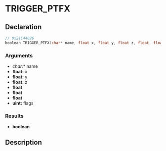 # TRIGGER_PTFX

## Declaration
```cpp
// 0x21C44026
boolean TRIGGER_PTFX(char* name, float x, float y, float z, float, float, float, uint flags);
```

### Arguments
- **char*:** name
- **float:** x
- **float:** y
- **float:** z
- **float**
- **float**
- **float**
- **uint:** flags

### Results
- **boolean**

## Description
